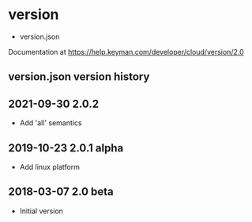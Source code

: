 # version

* version.json

Documentation at https://help.keyman.com/developer/cloud/version/2.0

## version.json version history

## 2021-09-30 2.0.2
* Add 'all' semantics

## 2019-10-23 2.0.1 alpha
* Add linux platform

## 2018-03-07 2.0 beta
* Initial version
